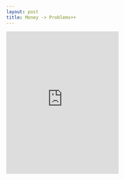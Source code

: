 ```yaml
---
layout: post
title: Money -> Problems++
---
```


<script src="https://gist.github.com/jakeweholt/8b1f05fddccede68d96559d395ed2922.js"></script>

<iframe src="https://open.spotify.com/embed/track/4INDiWSKvqSKDEu7mh8HFz" width="300" height="380" frameborder="0" allowtransparency="true" allow="encrypted-media"></iframe>